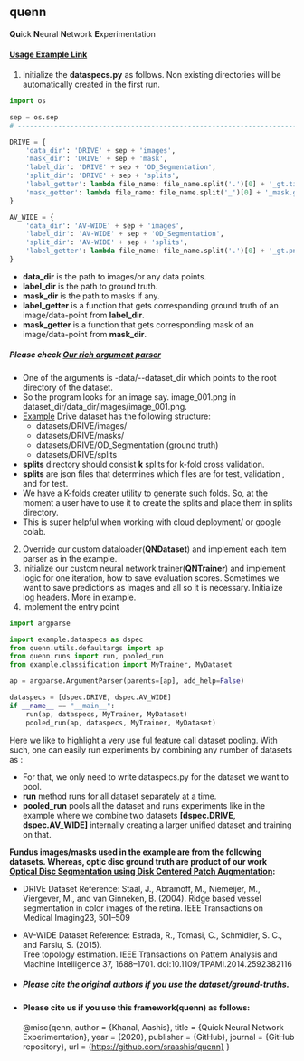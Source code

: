 ## quenn
**Qu**ick **N**eural **N**etwork **E**xperimentation

#### [Usage Example Link](https://github.com/sraashis/quenn/tree/master/example)
1. Initialize the **dataspecs.py** as follows. Non existing directories will be automatically created in the first run.
```python
import os

sep = os.sep
# --------------------------------------------------------------------------------------------

DRIVE = {
    'data_dir': 'DRIVE' + sep + 'images',
    'mask_dir': 'DRIVE' + sep + 'mask',
    'label_dir': 'DRIVE' + sep + 'OD_Segmentation',
    'split_dir': 'DRIVE' + sep + 'splits',
    'label_getter': lambda file_name: file_name.split('.')[0] + '_gt.tif',
    'mask_getter': lambda file_name: file_name.split('_')[0] + '_mask.gif',
}

AV_WIDE = {
    'data_dir': 'AV-WIDE' + sep + 'images',
    'label_dir': 'AV-WIDE' + sep + 'OD_Segmentation',
    'split_dir': 'AV-WIDE' + sep + 'splits',
    'label_getter': lambda file_name: file_name.split('.')[0] + '_gt.png'
}
```
* **data_dir** is the path to images/or any data points.
* **label_dir** is the path to ground truth.
* **mask_dir** is the path to masks if any.
* **label_getter** is a function that gets corresponding ground truth of an image/data-point from **label_dir**.
* **mask_getter** is a function that gets corresponding mask of an image/data-point from **mask_dir**.

##### Please check [Our rich argument parser](https://github.com/sraashis/quenn/blob/master/quenn/utils/defaultargs.py)
* One of the arguments is -data/--dataset_dir which points to the root directory of the dataset. 
* So the program looks for an image say. image_001.png in dataset_dir/data_dir/images/image_001.png.
* [Example](https://github.com/sraashis/quenn/tree/master/example) Drive dataset has the following structure:
    * datasets/DRIVE/images/
    * datasets/DRIVE/masks/
    * datasets/DRIVE/OD_Segmentation (ground truth)
    * datasets/DRIVE/splits
* **splits** directory should consist **k** splits for k-fold cross validation. 
* **splits** are json files that determines which files are for test, validation , and for test.
* We have a [K-folds creater utility](https://github.com/sraashis/quenn/blob/master/quenn/utils/datautils.py) to generate such folds. So, at the moment a user have to use it to create the splits and place them in splits directory.
* This is super helpful when working with cloud deployment/ or google colab. 

2. Override our custom dataloader(**QNDataset**) and implement each item parser as in the example.
3. Initialize our custom neural network trainer(**QNTrainer**) and implement logic for one iteration, how to save evaluation scores. Sometimes we want to save predictions as images and all so it is necessary. Initialize log headers. More in example.
4. Implement the entry point
```python
import argparse

import example.dataspecs as dspec
from quenn.utils.defaultargs import ap
from quenn.runs import run, pooled_run
from example.classification import MyTrainer, MyDataset

ap = argparse.ArgumentParser(parents=[ap], add_help=False)

dataspecs = [dspec.DRIVE, dspec.AV_WIDE]
if __name__ == "__main__":
    run(ap, dataspecs, MyTrainer, MyDataset)
    pooled_run(ap, dataspecs, MyTrainer, MyDataset)
```
Here we like to highlight a very use ful feature call dataset pooling. With such, one can easily run experiments by combining any number of datasets as :
* For that, we only need to write dataspecs.py for the dataset we want to pool.
* **run** method runs for all dataset separately  at a time.
* **pooled_run** pools all the dataset and runs experiments like in the example where we combine two datasets **[dspec.DRIVE, dspec.AV_WIDE]** internally creating a larger unified dataset and training on that.


**Fundus images/masks used in the example are from the following datasets. Whereas, optic disc ground truth are product of our work [Optical Disc Segmentation using Disk Centered Patch Augmentation](#):**
* DRIVE Dataset Reference:
Staal, J., Abramoff, M., Niemeijer, M., Viergever, M., and van Ginneken, B. (2004). 
Ridge based vessel segmentation in color images of the retina.
IEEE Transactions on Medical Imaging23, 501–509
* AV-WIDE Dataset Reference: 
Estrada,  R.,  Tomasi,  C.,  Schmidler,  S. C.,  and Farsiu,  S. (2015).  
Tree topology estimation. IEEE Transactions on Pattern Analysis and Machine Intelligence
37, 1688–1701. doi:10.1109/TPAMI.2014.2592382116

* ##### Please cite the original authors if you use the dataset/ground-truths.
* #### Please cite us if you use this framework(quenn) as follows:

    @misc{qenn,
      author = {Khanal, Aashis},
      title = {Quick Neural Network Experimentation},
      year = {2020},
      publisher = {GitHub},
      journal = {GitHub repository},
      url = {https://github.com/sraashis/quenn}
    }
    